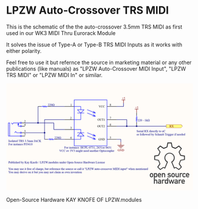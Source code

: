 # LPZW Auto-Crossover TRS MIDI

This is the schematic of the the auto-crossover 3.5mm TRS MIDI as first used in our WK3 MIDI Thru Eurorack Module

It solves the issue of Type-A or Type-B TRS MIDI Inputs as it works with either polarity.

Feel free to use it but refernce the source in marketing material or any other publications (like manuals) as "LPZW Auto-Crossover MIDI Input", "LPZW TRS MIDI" or "LPZW MIDI In" or similar. 


![schematic](https://github.com/kay-lpzw/LPZW_TRS_MIDI/blob/main/LPZW_MIDI_TRS.png?raw=true)

Open-Source Hardware KAY KNOFE OF LPZW.modules